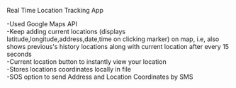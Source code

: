 Real Time Location Tracking App

-Used Google Maps API  
-Keep adding current locations (displays latitude,longitude,address,date,time on clicking marker) on map, i.e, also shows previous's history locations along with current location after every 15 seconds  
-Current location button to instantly view your location  
-Stores locations coordinates locally in file  
-SOS option to send Address and Location Coordinates by SMS  
